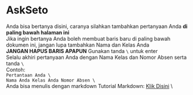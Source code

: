 # AskSeto
Anda bisa bertanya disini, caranya silahkan tambahkan pertanyaan Anda **di paling bawah halaman ini** \
Jika ingin bertanya Anda boleh membuat baris baru di paling bawah dokumen ini, jangan lupa tambahkan Nama dan Kelas Anda \
**JANGAN HAPUS BARIS APAPUN** 
Gunakan tanda `\` untuk enter \
Selalu akhiri pertanyaan Anda dengan Nama Kelas dan Nomor Absen serta tanda `\`\
Contoh: \
`Pertantaan Anda \ ` \
`Nama Anda Kelas Anda Nomor Absen \`\
Anda bisa menulis dengan markdown Tutorial Markdown: [Klik Disini](https://guides.github.com/features/mastering-markdown/) \



